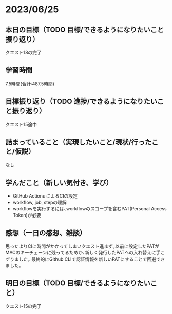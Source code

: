 # 2023/06/25
## 本日の目標（TODO 目標/できるようになりたいこと振り返り）
クエスト18の完了
## 学習時間
7.5時間(合計:487.5時間)
## 目標振り返り（TODO 進捗/できるようになりたいこと振り返り）
クエスト15途中
## 詰まっていること（実現したいこと/現状/行ったこと/仮説）
なし
## 学んだこと（新しい気付き、学び）
- GitHub Actions によるCIの設定
- workflow, job, stepの理解
- workflowを実行するには､workflowのスコープを含むPAT(Personal Access Token)が必要
## 感想（一日の感想、雑談）
思ったよりCIに時間がかかってしまいクエスト進まず｡以前に設定したPATがMACのキーチェーンに残ってるためか､新しく発行したPATへの入れ替えに手こずりました｡  最終的にGithub CLIで認証情報を新しいPATにすることで回避できました｡
## 明日の目標（TODO 目標/できるようになりたいこと）
クエスト15の完了